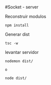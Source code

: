 #Socket - server

Reconstruir modulos
```
npm install
```

Generar dist
```
tsc -w
```

levantar servidor
```
nodemon dist/

o

node dist/

```